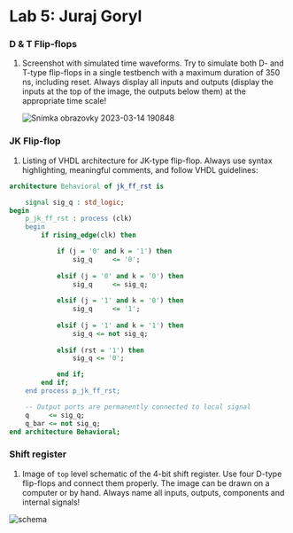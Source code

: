 # Lab 5: Juraj Goryl

### D & T Flip-flops

1. Screenshot with simulated time waveforms. Try to simulate both D- and T-type flip-flops in a single testbench with a maximum duration of 350 ns, including reset. Always display all inputs and outputs (display the inputs at the top of the image, the outputs below them) at the appropriate time scale!

   ![Snímka obrazovky 2023-03-14 190848](https://user-images.githubusercontent.com/124798537/225098540-1aa48914-b54a-48f7-b561-3f704f2ef751.png)


### JK Flip-flop

1. Listing of VHDL architecture for JK-type flip-flop. Always use syntax highlighting, meaningful comments, and follow VHDL guidelines:

```vhdl
architecture Behavioral of jk_ff_rst is

    signal sig_q : std_logic;
begin
    p_jk_ff_rst : process (clk)
    begin
        if rising_edge(clk) then

            if (j = '0' and k = '1') then 
                sig_q     <= '0';
                
            elsif (j = '0' and k = '0') then
                sig_q     <= sig_q;
                
            elsif (j = '1' and k = '0') then
                sig_q     <= '1';
             
            elsif (j = '1' and k = '1') then 
                sig_q <= not sig_q;
                
            elsif (rst = '1') then 
            	sig_q <= '0';

            end if;
        end if;
    end process p_jk_ff_rst;

    -- Output ports are permanently connected to local signal
    q     <= sig_q;
    q_bar <= not sig_q;
end architecture Behavioral;

```

### Shift register

1. Image of `top` level schematic of the 4-bit shift register. Use four D-type flip-flops and connect them properly. The image can be drawn on a computer or by hand. Always name all inputs, outputs, components and internal signals!

![schema](https://user-images.githubusercontent.com/124798537/225099417-16c6cb59-1642-4faa-b426-b920dedc7a1e.png)

   
